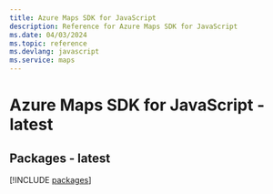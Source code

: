 ```yaml
---
title: Azure Maps SDK for JavaScript
description: Reference for Azure Maps SDK for JavaScript
ms.date: 04/03/2024
ms.topic: reference
ms.devlang: javascript
ms.service: maps
---
```

# Azure Maps SDK for JavaScript - latest
## Packages - latest
[!INCLUDE [packages](maps-index.md)]